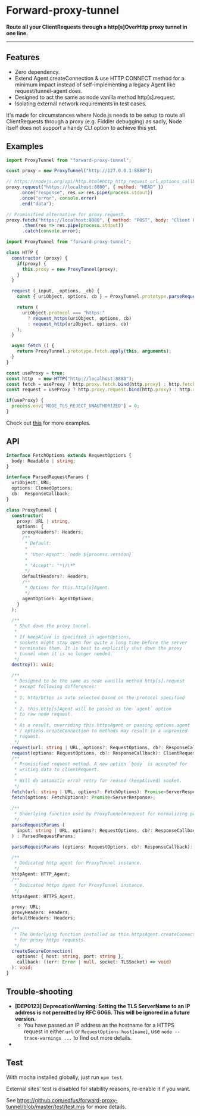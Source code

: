 # Forward-proxy-tunnel

**Route all your ClientRequests through a http[s]OverHttp proxy tunnel in one line.**

---

## Features

- Zero dependency.
- Extend Agent.createConnection & use HTTP CONNECT method for a minimum impact instead of self-implementing a legacy Agent like request/tunnel-agent does.
- Designed to act the same as node vanilla method http\[s\].request.
- Isolating external network requirements in test cases.

It's made for circumstances where Node.js needs to be setup to route all ClientRequests through a proxy (e.g. Fiddler debugging) as sadly, Node itself does not support a handy CLI option to achieve this yet.

## Examples

```js
import ProxyTunnel from "forward-proxy-tunnel";

const proxy = new ProxyTunnel("http://127.0.0.1:8888");

// https://nodejs.org/api/http.html#http_http_request_url_options_callback
proxy.request("https://localhost:8080", { method: "HEAD" })
     .once("response", res => res.pipe(process.stdout))
     .once("error", console.error)
     .end("data");

// Promisified alternative for proxy.request.
proxy.fetch("https://localhost:8080", { method: "POST", body: "Client Hello" })
      .then(res => res.pipe(process.stdout))
      .catch(console.error);
```

```js
import ProxyTunnel from "forward-proxy-tunnel";

class HTTP {
  constructor (proxy) {
    if(proxy) {
      this.proxy = new ProxyTunnel(proxy);
    }
  }

  request (_input, _options, _cb) {
    const { uriObject, options, cb } = ProxyTunnel.prototype.parseRequestParams(_input, _options, _cb);

    return (
      uriObject.protocol === "https:"
        ? request_https(uriObject, options, cb)
        : request_http(uriObject, options, cb)
    );
  }

  async fetch () {
    return ProxyTunnel.prototype.fetch.apply(this, arguments);
  }
}

const useProxy = true;
const http  = new HTTP("http://localhost:8888");
const fetch = useProxy ? http.proxy.fetch.bind(http.proxy) : http.fetch.bind(http);
const request = useProxy ? http.proxy.request.bind(http.proxy) : http.request.bind(http);

if(useProxy) {
  process.env['NODE_TLS_REJECT_UNAUTHORIZED'] = 0;
}
```

Check out [this](https://github.com/edfus/networking-dumpster/blob/a2ae44f3c07bc0d5e5b6d53f482589e65fa5854c/web-automation/helpers.js#L123-L222) for more examples.

## API

```ts
interface FetchOptions extends RequestOptions {
  body: Readable | string;
}

interface ParsedRequestParams {
  uriObject: URL;
  options: ClonedOptions;
  cb:  ResponseCallback;
}

class ProxyTunnel {
  constructor(
    proxy: URL | string,
    options: {
      proxyHeaders?: Headers;
      /**
       * Default:
       * 
       * "User-Agent": `node ${process.version}`
       * 
       * "Accept": "*\/\*"
       */
      defaultHeaders?: Headers;
      /**
       * Options for this.http[s]Agent.
       */
      agentOptions: AgentOptions;
    }
  );

  /**
   * Shut down the proxy tunnel.
   * 
   * If keepAlive is specified in agentOptions,
   * sockets might stay open for quite a long time before the server 
   * terminates them. It is best to explicitly shut down the proxy 
   * tunnel when it is no longer needed.
   */
  destroy(): void;

  /**
   * Designed to be the same as node vanilla method http[s].request
   * except following differences:
   * 
   * 1. http/https is auto selected based on the protocol specified
   * 
   * 2. this.http[s]Agent will be passed as the `agent` option 
   * to raw node request.
   * 
   * As a result, overriding this.httpsAgent or passing options.agent
   * / options.createConnection to methods may result in a unproxied
   * request.
   */
  request(url: string | URL, options?: RequestOptions, cb?: ResponseCallback): ClientRequest;
  request(options: RequestOptions, cb?: ResponseCallback): ClientRequest;
  /**
   * Promisified request method. A new option `body` is accepted for
   * writing data to clientRequest.
   * 
   * Will do automatic error retry for reused (keepAlived) socket. 
   */
  fetch(url: string | URL, options?: FetchOptions): Promise<ServerResponse>;
  fetch(options: FetchOptions): Promise<ServerResponse>;
  
  /**
   * Underlying function used by ProxyTunnel#request for normalizing parameters.
   */
  parseRequestParams (
    input: string | URL, options?: RequestOptions, cb?: ResponseCallback
  ) : ParsedRequestParams;

  parseRequestParams (options: RequestOptions, cb?: ResponseCallback): ParsedRequestParams;

  /**
   * Dedicated http agent for ProxyTunnel instance.
   */
  httpAgent: HTTP_Agent;
  /**
   * Dedicated https agent for ProxyTunnel instance.
   */
  httpsAgent: HTTPS_Agent;

  proxy: URL;
  proxyHeaders: Headers;
  defaultHeaders: Headers;

  /**
   * The Underlying function installed as this.httpsAgent.createConnection
   * for proxy https requests.
   */
  createSecureConnection(
    options: { host: string, port: string },
    callback: ((err: Error | null, socket: TLSSocket) => void)
  ): void;
}
```

## Trouble-shooting

- **[DEP0123] DeprecationWarning: Setting the TLS ServerName to an IP address is not permitted by RFC 6066. This will be ignored in a future version.**
  - You have passed an IP address as the hostname for a HTTPS request in either `url` or `RequestOptions.host[name]`, use `node --trace-warnings ...` to find out more details.
- 

## Test

With mocha installed globally, just run `npm test`.

External sites' test is disabled for stability reasons, re-enable it if you want.

See <https://github.com/edfus/forward-proxy-tunnel/blob/master/test/test.mjs> for more details.